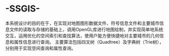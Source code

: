# -SSGIS-
本系统设计的目的在于，在实现对地图图形数据文件、符号信息文件和主要城市信息文件的读取与存储的基础上，调用OpenGL库进行地图绘制，并实现简单地系统交互，运用优化的空间索引和查找算法，使用户能方便快捷地对主要城市的几何信息和属性信息进行查询。
主要算法包括四叉树（Quadtree）及字典树（Trie树），分别用于实现空间查询和属性查询。
